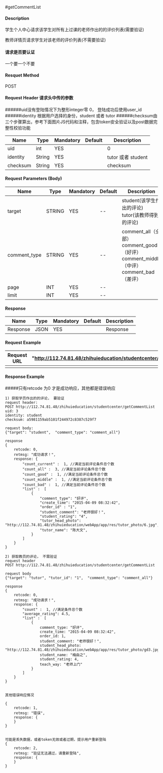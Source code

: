 #getCommentList
#### Description
学生个人中心请求该学生对所有上过课的老师作出的的评价列表(需要验证)

教师详情页请求学生对该老师的评价列表(不需要验证)
#### 请求是否要认证
一个要一个不要

#### Resquet Method
POST


#### Request Header 请求头中传的参数
######uid没有登陆情况下为整形integer零 0， 登陆成功后使用user_id
######identity 根据用户选择的身份，student 或者 tutor
######checksum由三个步骤算出，参考下面图片JS代码和注释，包含token安全验证以及post数据完整性校验功能

| Name | Type | Mandatory | Default | Description |
| -- | -- | -- | -- | -- |
| uid | int | YES |  | 0 |
| identity    | String | YES |  | tutor 或者 student|
| checksum    | String | YES |  | checksum|


#### Request Parameters (Body) 

| Name | Type | Mandatory | Default | Description |
| -- | -- | -- | -- | -- |
| target | STRING | YES | -- | student(该学生作出的评论)  tutor(该教师得到的评论) |
| comment_type | STRING | YES | -- | comment_all（全部） comment_good（好评）  comment_middle（中评）   comment_bad（差评） |
| page | INT | YES | -- |  |
| limit | INT | YES | -- |  |


#### Response
| Name | Type | Mandatory | Default | Description |
| -- | -- | -- | -- | -- |
| Response | JSON | YES| | Response |


#### Request Example

|Request URL | "http://112.74.81.48/zhihuieducation/studentcenter/getCommentList" |
| --| -- |
| | |

#### Response Example

#####只有retcode 为0 才是成功响应，其他都是错误响应
```
1) 获取学员作出的的评论， 要验证
request header:
POST http://112.74.81.48/zhihuieducation/studentcenter/getCommentList 
uid: 3
identity: student
checksum: a5981159ab5101f244972c8387c529f7

request body:
{"target": "student",  "comment_type": "comment_all"}

response
{
    retcode: 0, 
    retmsg: "成功请求！",
    response: {
        "count_current" :  1, //满足当前评论条件总个数
        "count_all" :  3, //满足当前评论条件总个数
        "count_good" :  1, //满足当前评论条件总个数
        "count_middle" :  1, //满足当前评论条件总个数
        "count_bad" :  1, //满足当前评论条件总个数
        "list" :  [
            {
                "comment_type": "好评",
                "create_time": "2015-04-09 08:32:42",
                "order_id" : "1", 
                "student_comment": "老师很好！",
                "student_rating": "4",
                "tutor_head_photo": "http://112.74.81.48/zhihuieducation/webApp/app/res/tutor_photo/6.jpg",
                "tutor_name": "陈大文",    
            }
        ]
    }
}

2) 获取教员的评论， 不需验证
request header
POST http://112.74.81.48/zhihuieducation/studentcenter/getCommentList

request body
{"target": "tutor", "tutor_id": "1",  "comment_type": "comment_all"}

response
{
    retcode: 0, 
    retmsg: "成功请求！",
    response: {
        "count" :  1, //满足条件总个数
        "average_rating": 4.5,
        "list" :  [
            {
                comment_type: "好评",
                create_time: "2015-04-09 08:32:42",
                order_id: 1,
                student_comment: "老师很好！",
                student_head_photo: "http://112.74.81.48/zhihuieducation/webApp/app/res/tutor_photo/gd3.jpg",
                student_name: "梅由之",
                student_rating: 4,
                teach_way: "老师上门"
            }
        ]
    }
}


其他错误响应情况

{
    retcode: 1, 
    retmsg: "错误",
    response: {
    }
}


可能是丢失数据，或者token无效或者过期，提示用户重新登陆
{
    retcode: 2, 
    retmsg: "验证无法通过，请重新登陆",
    response: {
    }
}
```



